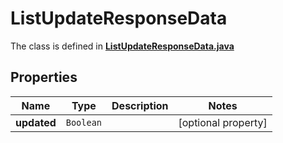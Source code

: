

# ListUpdateResponseData

The class is defined in **[ListUpdateResponseData.java](../../src/main/java/example/micronaut/model/ListUpdateResponseData.java)**

## Properties

Name | Type | Description | Notes
------------ | ------------- | ------------- | -------------
**updated** | `Boolean` |  |  [optional property]



